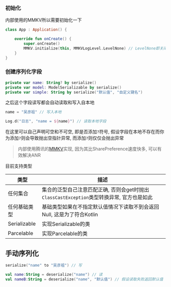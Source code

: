 ### 初始化

内部使用的MMKV所以需要初始化一下

```kotlin
class App : Application() {

    override fun onCreate() {
        super.onCreate()
        MMKV.initialize(this, MMKVLogLevel.LevelNone) // LevelNone即关闭日志
    }
}
```

### 创建序列化字段

```kotlin
private var name: String? by serialize()
private var model: ModelSerializable by serialize()
private var simple: String by serialize("默认值", "自定义键名")
```

之后这个字段读写都会自动读取和写入自本地

```kotlin
name = "吴彦祖" // 写入本地

Log.d("日志", "name = ${name}") // 读取本地字段
```

在这里可以自己声明可空和不可空, 即是否添加`?`符号, 假设字段在本地不存在而你为添加`?`则会导致抛出空指针异常, 而添加`?`则仅仅会抛出异常

> 内部使用腾讯的[MMKV](https://github.com/Tencent/MMKV)实现, 因为其比SharePreference速度快多, 可以有效解决ANR

目前支持类型

| 类型 | 描述 |
|-|-|
| 任何集合 | 集合的泛型自己注意匹配正确, 否则会get时抛出`ClassCastException`类型转换异常, 官方也是如此 |
| 任何基础类型 | 基础类型如果在不指定默认值情况下读取不到会返回Null, 这是为了符合Kotlin |
| Serializable | 实现Serializable的类 |
| Parcelable |  实现Parcelable的类 |

## 手动序列化

```kotlin
serialize("name" to "吴彦祖") // 写

val name:String = deserialize("name") // 读
val nameB:String = deserialize("name", "默认值") // 假设读取失败返回默认值
```